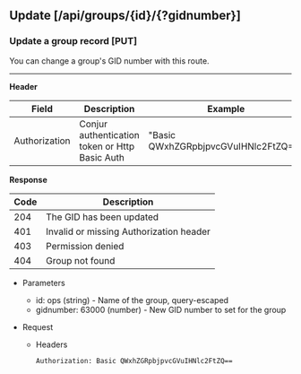 ## Update [/api/groups/{id}/{?gidnumber}]

### Update a group record [PUT]

You can change a group's GID number with this route.

---

**Header**

|Field|Description|Example|
|----|------------|-------|
|Authorization|Conjur authentication token or Http Basic Auth|"Basic QWxhZGRpbjpvcGVuIHNlc2FtZQ=="|

**Response**

|Code|Description|
|----|-----------|
|204|The GID has been updated|
|401|Invalid or missing Authorization header|
|403|Permission denied|
|404|Group not found|

+ Parameters
    + id: ops (string) - Name of the group, query-escaped
    + gidnumber: 63000 (number) - New GID number to set for the group

+ Request
    + Headers

        ```
        Authorization: Basic QWxhZGRpbjpvcGVuIHNlc2FtZQ==
        ```
